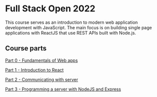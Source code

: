 # Full Stack Open 2022

This course serves as an introduction to modern web application development with JavaScript. The main focus is on building single page applications with ReactJS that use REST APIs built with Node.js.

## Course parts

[Part 0 - Fundamentals of Web apps](https://github.com/sergeisg/fullstackopen/tree/main/part0)

[Part 1 - Introduction to React](https://github.com/sergeisg/fullstackopen/tree/main/part1)

[Part 2 - Communicating with server](https://github.com/sergeisg/fullstackopen/tree/main/part2)

[Part 3 - Programming a server with NodeJS and Express](https://github.com/sergeisg/fullstackopen/tree/main/part3)
